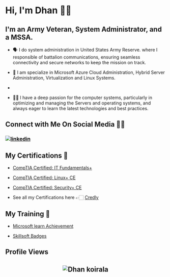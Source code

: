# Hi, I'm Dhan 👋🏻

## **I'm an Army Veteran, System Administrator, and a MSSA.**
- 🗣 I do system administration in United States Army Reserve. where I responsible of battalion communications, ensuring seamless connectivity and secure networks to keep the mission on track.
  
- 🚀 I am specialize in Microsoft Azure Cloud Administration, Hybrid Server Administration, Virtualization and Linux Systems.
- 
- 🤝🏻 I have a deep passion for the computer systems, particularly in optimizing and managing the Servers and operating systems, and always eager to learn the latest technologies and best practices.

## **Connect with Me On Social Media** 🤝🏻

<h3 align="left">
<a href="https://www.linkedin.com/in/dpk1/"><img src="https://img.icons8.com/color/96/000000/linkedin.png" alt="linkedin"/></a>




##  **My Certifications 🏅**
- [CompTIA Certified: IT Fundamentals+](https://www.credly.com/badges/37656f4f-5651-43dd-99b7-22dd918e6d34)

- [CompTIA Certified: Linux+ CE](https://www.credly.com/earner/earned/badge/82c982d8-84b4-4889-9e57-7ffd9ba7cd42)

- [CompTIA Certified: Security+ CE](https://www.credly.com/earner/earned/badge/bb6e8668-9b48-491c-9993-80c71cae7d43)

- See all my Certifications here 👉🏻 [Credly](https://www.credly.com/users/dhan-prasad-koirala)


##  **My Training 🏅**
- [Microsoft learn Achievement](https://learn.microsoft.com/en-us/users/dhanprasadkoirala-0496/achievements)


- [Skillsoft Badges](https://skillsoft.digitalbadges.skillsoft.com/profile/dhanprasadkoirala651590/wallet#gs.f4g326)



## Profile Views

<h2 align="center"> <img src="https://komarev.com/ghpvc/?username=dpkrepo" alt="Dhan koirala" /> <h2>
